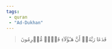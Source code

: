 ```yaml
---
tags: 
 - quran 
 - "Ad-Dukhan"
---
```


> فَدَعَا رَبَّهُۥٓ أَنَّ هَـٰٓؤُلَآءِ قَوۡمٞ مُّجۡرِمُونَ
